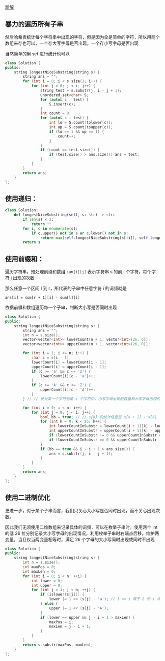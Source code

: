 [题解](https://leetcode-cn.com/problems/longest-nice-substring/solution/lc1763-fengwei2002-by-kycu-rvul/)

## 暴力的遍历所有子串

然后哈希表统计每个字符串中出现的字符，但是因为全是简单的字符，所以用两个数组来存也可以，一个存大写字母是否出现，一个存小写字母是否出现

当然简单的用 set 进行统计也可以

``` cpp
class Solution {
public:
    string longestNiceSubstring(string s) {
        string ans = "";
        for (int i = 0; i < s.size(); i++) {
            for (int j = 0; j < i; j++) {
                string test = s.substr(j, i - j + 1);
                unordered_set<char> S;
                for (auto& c : test) {
                    S.insert(c);
                }
                int count = 0;
                for (auto& c : test) {
                    int lo = S.count(tolower(c));
                    int up = S.count(toupper(c));
                    if (lo == 1 && up == 1) {
                        count++;
                    }
                }
                if (count == test.size()) {
                    if (test.size() > ans.size()) ans = test;
                }
            }
        }
        return ans;
    }
};
```

## 使用递归：


``` python
class Solution:
    def longestNiceSubstring(self, s: str) -> str:
        if len(s) < 2:
            return ""
        for i, c in enumerate(s):
            if c.upper() not in s or c.lower() not in s:
                return max(self.longestNiceSubstring(s[:i]), self.longestNiceSubstring(s[i+1:]), key = len)
        return s
```

## 使用前缀和：

遍历字符串，预处理前缀和数组 `sum[i][j]` 表示字符串 s 的前 i 个字符，每个字符 j 出现的次数

那么任意一个区间 l 到 r，所代表的子串中任意字符 i 的词频就是

`ans[i] = sum[r + 1][i] - sum[l][i]`



依据前缀和数组遍历每一个子串，判断大小写是否同时出现
``` cpp
class Solution {
public:
    string longestNiceSubstring(string s) {
        string ans = "";
        int n = s.size();
        vector<vector<int>> lowerCount(n + 1, vector<int>(26, 0));
        vector<vector<int>> upperCount(n + 1, vector<int>(26, 0));

        for (int i = 1; i <= n; i++) {
            char c = s[i - 1];
            lowerCount[i] = lowerCount[i - 1];
            upperCount[i] = upperCount[i - 1];
            if (c >= 'a' && c <= 'z') {
                lowerCount[i][c - 'a']++;
            }
            if (c >= 'A' && c <= 'Z') {
                upperCount[i][c - 'A']++;
            }
        } // // 统计第一个字符到第 i 个字符中，小写字母出现的数量和大写字母出现的数量 

        for (int i = 0; i < n; i++) {
            for (int j = 0; j < i; j++) {
                bool bb = true; // // s[k] 的统计信息是 s[k + 1] - s[k] 
                for (int k = 0; k < 26; k++) { 
                    int lowerCountInSubstr = lowerCount[i + 1][k] - lowerCount[j][k];
                    int upperCountInSubstr = upperCount[i + 1][k] - upperCount[j][k];
                    if (lowerCountInSubstr != 0 && upperCountInSubstr == 0) bb = false;
                    if (lowerCountInSubstr == 0 && upperCountInSubstr != 0) bb = false; 
                }
                if (bb == true && i - j + 1 > ans.size()) {
                    ans = s.substr(j, i - j + 1);
                }
            }
        }
        return ans;
    }
};
```

## 使用二进制优化

更进一步，对于某个子串而言，我们只关心大小写是否同时出现，而不关心出现次数。

因此我们无须使用二维数组来记录具体的词频，可以在枚举子串时，使用两个 int 的低 26 位分别记录大小写字母的出现情况，利用枚举子串时右端点后移，维护两变量，当且仅当两变量相等时，满足 26 个字母的大小写同时出现或同时不出现


``` cpp
class Solution {
public:
    string longestNiceSubstring(string s) {
        int n = s.size();
        int maxPos = 0;
        int maxLen = 0;
        for (int i = 0; i < n; ++i) {
            int lower = 0;
            int upper = 0;
            for (int j = i; j < n; ++j) {
                if (islower(s[j])) {
                    lower |= 1 << (s[j] - 'a'); // 1 << i 等于 2 的 i 次幂
                } else {
                    upper |= 1 << (s[j] - 'A');
                }
                if (lower == upper && j - i + 1 > maxLen) {
                    maxPos = i;
                    maxLen = j - i + 1;
                }
            }
        }
        return s.substr(maxPos, maxLen);
    }
};
```